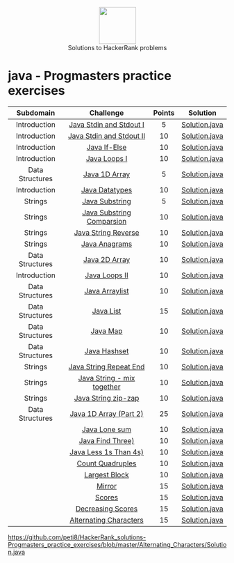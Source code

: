 <p align="center">
    <a href="https://www.hackerrank.com/peti8">
        <img height=85 src="https://d3keuzeb2crhkn.cloudfront.net/hackerrank/assets/styleguide/logo_wordmark-f5c5eb61ab0a154c3ed9eda24d0b9e31.svg">
    </a>
    <br>Solutions to HackerRank problems
</p>


# java - Progmasters practice exercises

|          Subdomain          |                                                         Challenge                                                        | Points |                                                                                         Solution                                                                                        |
|:---------------------------:|:------------------------------------------------------------------------------------------------------------------------:|:------:|:---------------------------------------------------------------------------------------------------------------------------------------------------------------------------------------:|
|         Introduction        | [Java Stdin and Stdout I](https://www.hackerrank.com/challenges/java-stdin-and-stdout-1)                                 |    5   | [Solution.java](https://github.com/peti8/HackerRank_solutions-Progmasters_practice_exercises/tree/master/Java_Stdin_and_Stdout_I/Solution.java)                                       |
|         Introduction        | [Java Stdin and Stdout II](https://www.hackerrank.com/challenges/java-stdin-stdout)                                      |   10   | [Solution.java](https://github.com/peti8/HackerRank_solutions-Progmasters_practice_exercises/tree/master/Java_Stdin_and_Stdout_II/Solution.java)                                      |
|         Introduction        | [Java If-Else](https://www.hackerrank.com/challenges/java-if-else)                                                       |   10   | [Solution.java](https://github.com/peti8/HackerRank_solutions-Progmasters_practice_exercises/tree/master/Java_if_else/Solution.java)                                                        |
|         Introduction        | [Java Loops I](https://www.hackerrank.com/challenges/java-loops-i)                                                       |   10   | [Solution.java](https://github.com/peti8/HackerRank_solutions-Progmasters_practice_exercises/tree/master/Java_loops_I/Solution.java)                                                      |
|       Data Structures       | [Java 1D Array](https://www.hackerrank.com/challenges/java-1d-array-introduction)                                        |    5   | [Solution.java](https://github.com/peti8/HackerRank_solutions-Progmasters_practice_exercises/tree/master/Java_1D_Array/Solution.java)                                                |
|         Introduction        | [Java Datatypes](https://www.hackerrank.com/challenges/java-datatypes)                                                   |   10   | [Solution.java](https://github.com/peti8/HackerRank_solutions-Progmasters_practice_exercises/tree/master/Java_Datatypes/Solution.java)                                                      |
|           Strings           | [Java Substring](https://www.hackerrank.com/challenges/java-substring)                                                   |    5   | [Solution.java](https://github.com/peti8/HackerRank_solutions-Progmasters_practice_exercises/tree/master/Java_Substring/Solution.java)                                                           |
|           Strings           | [Java Substring Comparsion](https://www.hackerrank.com/challenges/java-string-compare)                                         |   10   | [Solution.java](https://github.com/peti8/HackerRank_solutions-Progmasters_practice_exercises/tree/master/Java_Substring_Comparisons/Solution.java)                                                    |
|           Strings           | [Java String Reverse](https://www.hackerrank.com/challenges/java-string-reverse)                                         |   10   | [Solution.java](https://github.com/peti8/HackerRank_solutions-Progmasters_practice_exercises/tree/master/Java_String_Reverse/Solution.java)                                                    |
|           Strings           | [Java Anagrams](https://www.hackerrank.com/challenges/java-anagrams)                                                     |   10   | [Solution.java](https://www.hackerrank.com/contests/progmasters-practice-exercises/challenges/java-anagrams/Solution.java)                                                            |
|       Data Structures       | [Java 2D Array](https://www.hackerrank.com/challenges/java-2d-array)                                                     |   10   | [Solution.java](https:///Solution.java)                                                |
|         Introduction        | [Java Loops II](https://www.hackerrank.com/challenges/java-loops)                                                        |   10   | [Solution.java](https://github.com/peti8/HackerRank_solutions-Progmasters_practice_exercises/tree/master/Java_Loops_II/Solution.java)                                                     |
|       Data Structures       | [Java Arraylist](https://www.hackerrank.com/challenges/java-arraylist)                                                   |   10   | [Solution.java](https://github.com/peti8/HackerRank_solutions-Progmasters_practice_exercises/tree/master/Java_Arraylist/Solution.java)                                                 |
|       Data Structures       | [Java List](https://www.hackerrank.com/challenges/java-list)                                                             |   15   | [Solution.java](https://github.com/peti8/HackerRank_solutions-Progmasters_practice_exercises/blob/master/Java/Data%20Structures/Java%20List/Solution.java)                                                      |
|       Data Structures       | [Java Map](https://www.hackerrank.com/challenges/phone-book)                                                             |   10   | [Solution.java](https://github.com/peti8/HackerRank_solutions-Progmasters_practice_exercises/blob/master/Java/Data%20Structures/Java%20Map/Solution.java)                                                       |
|       Data Structures       | [Java Hashset](https://www.hackerrank.com/challenges/java-hashset)                                                       |   10   | [Solution.java](https://github.com/peti8/HackerRank_solutions-Progmasters_practice_exercises/blob/master/Java/Data%20Structures/Java%20Hashset/Solution.java)                                                   |
|           Strings           | [Java String Repeat End](https://www.hackerrank.com/contests/progmasters-practice-exercises/challenges/string-repeat-end)|   10   | [Solution.java](https://github.com/peti8/HackerRank_solutions-Progmasters_practice_exercises/blob/master/Java/Data%20Structures/Java%20Hashset/Solution.java)                                                   |
|           Strings           | [Java String - mix together](https://www.hackerrank.com/contests/progmasters-practice-exercises/challenges/string-mix-together)|   10   | [Solution.java](https://github.com/peti8/HackerRank_solutions-Progmasters_practice_exercises/blob/master/Java/Data%20Structures/Java%20Hashset/Solution.java)                                             |
|           Strings           | [Java String zip-zap](https://www.hackerrank.com/contests/progmasters-practice-exercises/challenges/string-zip-zap)      |   10   | [Solution.java](https://github.com/peti8/HackerRank_solutions-Progmasters_practice_exercises/blob/master/Java/Data%20Structures/Java%20Hashset/Solution.java)                                                   |
|       Data Structures       | [Java 1D Array (Part 2)](https://www.hackerrank.com/challenges/java-1d-array)                                            |   25   | [Solution.java](https://github.com/peti8/HackerRank_solutions-Progmasters_practice_exercises/blob/master/Java/Data%20Structures/Java%201D%20Array%20(Part%202)/Solution.java)                                   |
|                             | [Java Lone sum](https://www.hackerrank.com/contests/progmasters-practice-exercises/challenges/lone-sum)                  |   10   | [Solution.java](https://github.com/peti8/HackerRank_solutions-Progmasters_practice_exercises/blob/master/Java/Data%20Structures/Java%201D%20Array%20(Part%202)/Solution.java)                                   |
|                             | [Java Find Three)](https://www.hackerrank.com/contests/progmasters-practice-exercises/challenges/find-three)             |   10   | [Solution.java](https://github.com/peti8/HackerRank_solutions-Progmasters_practice_exercises/blob/master/Java/Data%20Structures/Java%201D%20Array%20(Part%202)/Solution.java)                                   |
|                             | [Java Less 1s Than 4s)](https://www.hackerrank.com/contests/progmasters-practice-exercises/challenges/more-1s-than-4s)   |   10   | [Solution.java](https://github.com/peti8/HackerRank_solutions-Progmasters_practice_exercises/blob/master/Java/Data%20Structures/Java%201D%20Array%20(Part%202)/Solution.java)                                   |
|                             | [Count Quadruples](https://www.hackerrank.com/contests/progmasters-practice-exercises/challenges/count-triples)          |   10   | [Solution.java](https://github.com/peti8/HackerRank_solutions-Progmasters_practice_exercises/blob/master/Java/Data%20Structures/Java%201D%20Array%20(Part%202)/Solution.java)                                   |
|                             | [Largest Block](https://www.hackerrank.com/contests/progmasters-practice-exercises/challenges/largest-block)             |   10   | [Solution.java](https://github.com/peti8/HackerRank_solutions-Progmasters_practice_exercises/blob/master/Java/Data%20Structures/Java%201D%20Array%20(Part%202)/Solution.java)                                   |
|                             | [Mirror](https://www.hackerrank.com/contests/progmasters-practice-exercises/challenges/mirror)                           |   15   | [Solution.java](https://github.com/peti8/HackerRank_solutions-Progmasters_practice_exercises/blob/master/Java/Data%20Structures/Java%201D%20Array%20(Part%202)/Solution.java)                                   |
|                             | [Scores](https://www.hackerrank.com/contests/progmasters-practice-exercises/challenges/scores)                           |   15   | [Solution.java](https://github.com/peti8/HackerRank_solutions-Progmasters_practice_exercises/blob/master/Java/Data%20Structures/Java%201D%20Array%20(Part%202)/Solution.java)                                                    |
|                             | [Decreasing Scores](https://www.hackerrank.com/contests/progmasters-practice-exercises/challenges/increasing-scores)     |   15   | [Solution.java](https://github.com/peti8/HackerRank_solutions-Progmasters_practice_exercises/blob/master/Java/Data%20Structures/Java%201D%20Array%20(Part%202)/Solution.java)                                                    |
|                             | [Alternating Characters](https://www.hackerrank.com/contests/progmasters-practice-exercises/challenges/alternating-characters)|   15   | [Solution.java](https://github.com/peti8/HackerRank_solutions-Progmasters_practice_exercises/blob/master/Java/Data%20Structures/Java%201D%20Array%20(Part%202)/Solution.java)         |

https://github.com/peti8/HackerRank_solutions-Progmasters_practice_exercises/blob/master/Alternating_Characters/Solution.java
